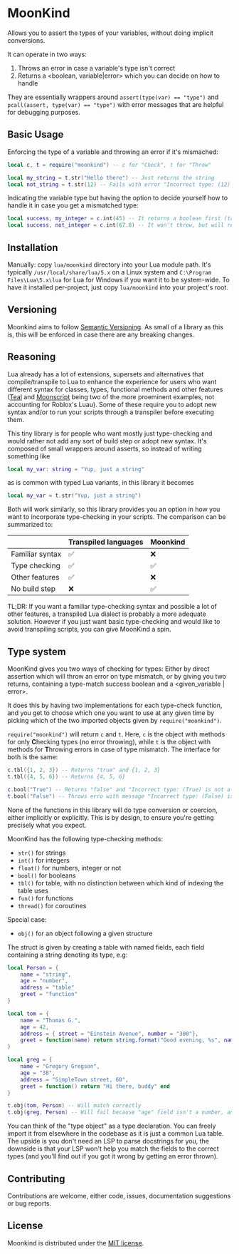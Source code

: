 # MoonKind

Allows you to assert the types of your variables, without doing implicit conversions.

It can operate in two ways:

1. Throws an error in case a variable's type isn't correct
2. Returns a <boolean, variable|error> which you can decide on how to handle

They are essentially wrappers around `assert(type(var) == "type")` and `pcall(assert, type(var) == "type")` with error messages that are helpful for debugging purposes.

## Basic Usage

Enforcing the type of a variable and throwing an error if it's mismached:

```lua
local c, t = require("moonkind") -- c for "Check", t for "Throw"

local my_string = t.str("Hello there") -- Just returns the string
local not_string = t.str(12) -- Fails with error "Incorrect type: (12) is not a string"
```

Indicating the variable type but having the option to decide yourself how to handle it in case you get a mismatched type:

```lua
local success, my_integer = c.int(45) -- It returns a boolean first (true here), the variable second
local success, not_integer = c.int(67.8) -- It won't throw, but will return "false" and "not_integer" now contains the error message
```

## Installation

Manually: copy `lua/moonkind` directory into your Lua module path. It's typically `/usr/local/share/lua/5.x` on a Linux system and `C:\Program Files\Lua\5.x\lua` for Lua for Windows if you want it to be system-wide. To have it installed per-project, just copy `lua/moonkind` into your project's root.

## Versioning

Moonkind aims to follow [Semantic Versioning](https://semver.org/). As small of a library as this is, this will be enforced in case there are any breaking changes.

## Reasoning

Lua already has a lot of extensions, supersets and alternatives that compile/transpile to Lua to enhance the experience for users who want different syntax for classes, types, functional methods and other features ([Teal](https://github.com/teal-language/tl) and [Moonscript](https://github.com/leafo/moonscript) being two of the more proeminent examples, not accounting for Roblox's Luau). Some of these require you to adopt new syntax and/or to run your scripts through a transpiler before executing them.

This tiny library is for people who want mostly just type-checking and would rather not add any sort of build step or adopt new syntax. It's composed of small wrappers around asserts, so instead of writing something like

```lua
local my_var: string = "Yup, just a string"
```

as is common with typed Lua variants, in this library it becomes

```lua
local my_var = t.str("Yup, just a string")
```

Both will work similarly, so this library provides you an option in how you want to incorporate type-checking in your scripts. The comparison can be summarized to:

|                 | Transpiled languages | Moonkind |
| --------------- | -------------------- | -------- |
| Familiar syntax | ✅                   | ❌       |
| Type checking   | ✅                   | ✅       |
| Other features  | ✅                   | ❌       |
| No build step   | ❌                   | ✅       |

TL;DR: If you want a familiar type-checking syntax and possible a lot of other features, a transpiled Lua dialect is probably a more adequate solution. However if you just want basic type-checking and would like to avoid transpiling scripts, you can give MoonKind a spin.

## Type system

MoonKind gives you two ways of checking for types: Either by direct assertion which will throw an error on type mismatch, or by giving you two returns, containing a type-match success boolean and a <given_variable | error>.

It does this by having two implementations for each type-check function, and you get to choose which one you want to use at any given time by picking which of the two imported objects given by `require("moonkind")`.

`require("moonkind")` will return `c` and `t`. Here, `c` is the object with methods for only **C**hecking types (no error throwing), while `t` is the object with methods for **T**hrowing errors in case of type mismatch. The interface for both is the same:

```lua
c.tbl({1, 2, 3}) -- Returns "true" and {1, 2, 3}
t.tbl({4, 5, 6}) -- Returns {4, 5, 6}

c.bool("True") -- Returns "false" and "Incorrect type: (True) is not a boolean"
t.bool("False") -- Throws erro with message "Incorrect type: (False) is not a boolean"
```

None of the functions in this library will do type conversion or coercion, either implicitly or explicitly. This is by design, to ensure you're getting precisely what you expect.

MoonKind has the following type-checking methods:

- `str()` for strings
- `int()` for integers
- `float()` for numbers, integer or not
- `bool()` for booleans
- `tbl()` for table, with no distinction between which kind of indexing the table uses
- `fun()` for functions
- `thread()` for coroutines

Special case:

- `obj()` for an object following a given structure

The struct is given by creating a table with named fields, each field containing a string denoting its type, e.g:

```lua
local Person = {
    name = "string",
    age = "number",
    address = "table"
    greet = "function"
}

local tom = {
    name = "Thomas G.",
    age = 42,
    address = { street = "Einstein Avenue", number = "300"},
    greet = function(name) return string.format("Good evening, %s", name) end
}

local greg = {
    name = "Gregory Gregson",
    age = "38",
    address = "SimpleTown street, 60",
    greet = function() return "Hi there, buddy" end
}

t.obj(tom, Person) -- Will match correctly
t.obj(greg, Person) -- Will fail because "age" field isn't a number, and "address" isn't a table
```

You can think of the "type object" as a type declaration. You can freely import it from elsewhere in the codebase as it is just a common Lua table. The upside is you don't need an LSP to parse docstrings for you, the downside is that your LSP won't help you match the fields to the correct types (and you'll find out if you got it wrong by getting an error thrown).

## Contributing

Contributions are welcome, either code, issues, documentation suggestions or bug reports.

## License

Moonkind is distributed under the [MIT license](LICENSE).
